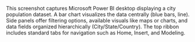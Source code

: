 This screenshot captures Microsoft Power BI desktop displaying a city population dataset. A bar chart visualizes the data centrally (blue bars, line). Side panels offer filtering options, available visuals like maps or charts, and data fields organized hierarchically (City/State/Country). The top ribbon includes standard tabs for navigation such as Home, Insert, and Modeling.